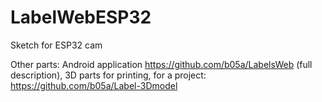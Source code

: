 # LabelWebESP32
Sketch for ESP32 cam

Other parts: Android application https://github.com/b05a/LabelsWeb (full description), 3D parts for printing, for a project: https://github.com/b05a/Label-3Dmodel
